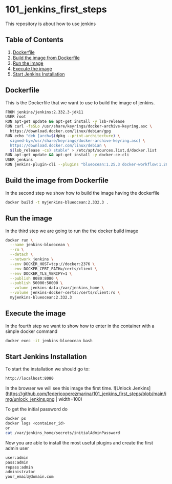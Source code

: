 # 101_jenkins_first_steps
This repository is about how to use jenkins

## Table of Contents
1. [Dockerfile](#dockerfile)
2. [Build the image from Dockerfile](#build-the-image-from-dockerfile)
3. [Run the image](#run-the-image)
4. [Execute the image](#execute-the-image)
5. [Start Jenkins Installation](#start-jenkins-installation)

## Dockerfile
This is the Dockerfile that we want to use to build the image of jenkins.
```sh
FROM jenkins/jenkins:2.332.3-jdk11
USER root
RUN apt-get update && apt-get install -y lsb-release
RUN curl -fsSLo /usr/share/keyrings/docker-archive-keyring.asc \
  https://download.docker.com/linux/debian/gpg
RUN echo "deb [arch=$(dpkg --print-architecture) \
  signed-by=/usr/share/keyrings/docker-archive-keyring.asc] \
  https://download.docker.com/linux/debian \
  $(lsb_release -cs) stable" > /etc/apt/sources.list.d/docker.list
RUN apt-get update && apt-get install -y docker-ce-cli
USER jenkins
RUN jenkins-plugin-cli --plugins "blueocean:1.25.3 docker-workflow:1.28"
```

## Build the image from Dockerfile
In the second step we show how to build the image having the dockerfile
```sh
docker build -t myjenkins-blueocean:2.332.3 .
```
## Run the image
In the third step we are going to run the the docker build image
```sh
docker run \
  --name jenkins-blueocean \
  --rm \
  --detach \
  --network jenkins \
  --env DOCKER_HOST=tcp://docker:2376 \
  --env DOCKER_CERT_PATH=/certs/client \
  --env DOCKER_TLS_VERIFY=1 \
  --publish 8080:8080 \
  --publish 50000:50000 \
  --volume jenkins-data:/var/jenkins_home \
  --volume jenkins-docker-certs:/certs/client:ro \
  myjenkins-blueocean:2.332.3 
```

## Execute the image
In the fourth step we want to show how to enter in the container with a simple docker command
```sh
docker exec -it jenkins-blueocean bash
```
## Start Jenkins Installation
To start the installation we should go to:
```sh
http://localhost:8080
```

In the browser we will see this image the first time.
![Unlock Jenkins](https://github.com/federicoperezmarina/101_jenkins_first_steps/blob/main/img/unlock_jenkins.png | width=100)

To get the initial password do
```sh
docker ps
docker logs <container_id>
or
cat /var/jenkins_home/secrets/initialAdminPassword
```
Now you are able to install the most useful plugins and create the first admin user
```sh
user:admin
pass:admin
repass:admin
administrator
your_email@domain.com

